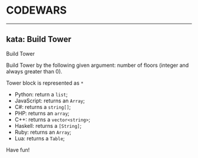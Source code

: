 # CODEWARS
---

## kata: Build Tower


Build Tower

Build Tower by the following given argument:
number of floors (integer and always greater than 0).

Tower block is represented as `*`

- Python: return a `list`;
- JavaScript: returns an `Array`;
- C#: returns a `string[]`;
- PHP: returns an `array`;
- C++: returns a `vector<string>`;
- Haskell: returns a `[String]`;
- Ruby: returns an `Array`;
- Lua: returns a `Table`;

Have fun!
